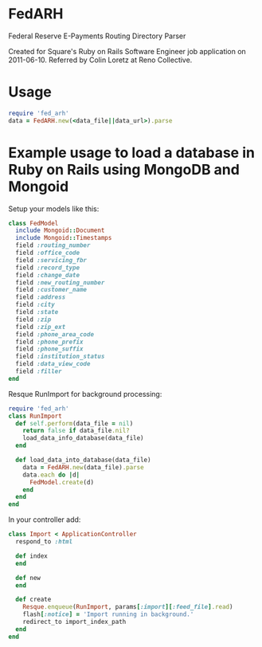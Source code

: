 FedARH
======

Federal Reserve E-Payments Routing Directory Parser

Created for Square's Ruby on Rails Software Engineer job application on 2011-06-10.
Referred by Colin Loretz at Reno Collective.

Usage
=====

```ruby
require 'fed_arh'
data = FedARH.new(<data_file||data_url>).parse
```

Example usage to load a database in Ruby on Rails using MongoDB and
Mongoid
=================================================

Setup your models like this:

```ruby
class FedModel
  include Mongoid::Document
  include Mongoid::Timestamps
  field :routing_number
  field :office_code
  field :servicing_fbr
  field :record_type
  field :change_date
  field :new_routing_number
  field :customer_name
  field :address
  field :city
  field :state
  field :zip
  field :zip_ext
  field :phone_area_code
  field :phone_prefix
  field :phone_suffix
  field :institution_status
  field :data_view_code
  field :filler
end
```

Resque RunImport for background processing:

```ruby
require 'fed_arh'
class RunImport
  def self.perform(data_file = nil)
    return false if data_file.nil?
    load_data_info_database(data_file)
  end

  def load_data_into_database(data_file)
    data = FedARH.new(data_file).parse
    data.each do |d|
      FedModel.create(d)
    end
  end
end
```

In your controller add:

```ruby
class Import < ApplicationController
  respond_to :html

  def index
  end

  def new
  end

  def create
    Resque.enqueue(RunImport, params[:import][:feed_file].read)
    flash[:notice] = 'Import running in background.'
    redirect_to import_index_path
  end
end
```
